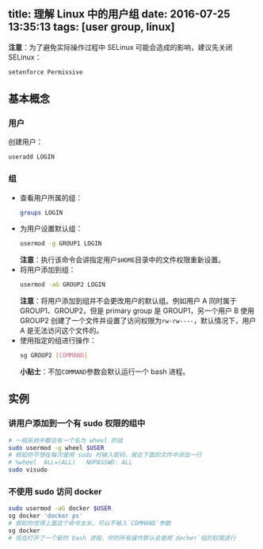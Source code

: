 title: 理解 Linux 中的用户组
date: 2016-07-25 13:35:13
tags: [user group, linux]
---

**注意**：为了避免实际操作过程中 SELinux 可能会造成的影响，建议先关闭 SELinux：

```sh
setenforce Permissive
```

## 基本概念

### 用户

创建用户：

```sh
useradd LOGIN
```

### 组

- 查看用户所属的组：
    ```sh
    groups LOGIN
    ```
- 为用户设置默认组：
    ```sh
    usermod -g GROUP1 LOGIN
    ```
    **注意**：执行该命令会讲指定用户`$HOME`目录中的文件权限重新设置。
- 将用户添加到组：
    ```sh
    usermod -aG GROUP2 LOGIN
    ```
    **注意**：将用户添加到组并不会更改用户的默认组。例如用户 A 同时属于 GROUP1、GROUP2，但是 primary group 是 GROUP1，另一个用户 B 使用 GROUP2 创建了一个文件并设置了访问权限为`rw-rw----`，默认情况下，用户 A 是无法访问这个文件的。
- 使用指定的组进行操作：
    ```sh
    sg GROUP2 [COMMAND]
    ```
    **小贴士**：不加`COMMAND`参数会默认运行一个 bash 进程。

## 实例

### 讲用户添加到一个有 sudo 权限的组中

```sh
# 一般系统中都会有一个名为 wheel 的组
sudo usermod -g wheel $USER
# 假如你不想在每次使用 sudo 时输入密码，就在下面的文件中添加一行
# %wheel  ALL=(ALL)   NOPASSWD: ALL
sudo visudo
```

### 不使用 sudo 访问 docker

```sh
sudo usermod -aG docker $USER
sg docker 'docker ps'
# 假如你觉得上面这个命令太长，可以不输入`COMMAND`参数
sg docker
# 现在打开了一个新的 bash 进程，你的所有操作默认会使用`docker`组的权限进行
```
